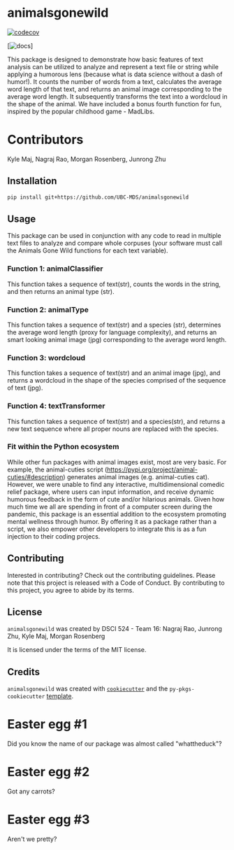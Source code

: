 # animalsgonewild

[![codecov](https://codecov.io/gh/UBC-MDS/animalsgonewild/branch/main/graph/badge.svg?token=tGLNiVr2OZ)](https://codecov.io/gh/UBC-MDS/animalsgonewild)

[![docs](https://animalsgonewild.readthedocs.io/en/latest/?badge=latest#)]

This package is designed to demonstrate how basic features of text analysis can be utilized to analyze and represent a text file or string while applying a humorous lens (because what is data science without a dash of humor!). It counts the number of words from a text, calculates the average word length of that text, and returns an animal image corresponding to the average word length. It subsequently transforms the text into a wordcloud in the shape of the animal. We have included a bonus fourth function for fun, inspired by the popular childhood game - MadLibs.

# Contributors

Kyle Maj, Nagraj Rao, Morgan Rosenberg, Junrong Zhu

## Installation

```bash
pip install git+https://github.com/UBC-MDS/animalsgonewild
```

## Usage

This package can be used in conjunction with any code to read in multiple text files to analyze and compare whole corpuses (your software must call the Animals Gone Wild functions for each text variable).

### Function 1: animalClassifier

This function takes a sequence of text(str), counts the words in the string, and then returns an animal type (str).

### Function 2: animalType

This function takes a sequence of text(str)  and a species (str), determines the average word length (proxy for language complexity), and returns an smart looking animal image (jpg) corresponding to the average word length.

### Function 3: wordcloud

This function takes a sequence of text(str) and an animal image (jpg), and returns a wordcloud in the shape of the species comprised of the sequence of text (jpg).

### Function 4: textTransformer

This function takes a sequence of text(str) and a species(str), and returns a new text sequence where all proper nouns are replaced with the species.

### Fit within the Python ecosystem

While other fun packages with animal images exist, most are very basic. For example, the animal-cuties script (<https://pypi.org/project/animal-cuties/#description>) generates animal images (e.g. animal-cuties cat). However, we were unable to find any interactive, multidimensional comedic relief package, where users can input information, and receive dynamic humorous feedback in the form of cute and/or hilarious animals. Given how much time we all are spending in front of a computer screen during the pandemic, this package is an essential addition to the ecosystem promoting mental wellness through humor. By offering it as a package rather than a script, we also empower other developers to integrate this is as a fun injection to their coding projecs.

## Contributing

Interested in contributing? Check out the contributing guidelines. Please note that this project is released with a Code of Conduct. By contributing to this project, you agree to abide by its terms.

## License

`animalsgonewild` was created by DSCI 524 - Team 16:
Nagraj Rao, Junrong Zhu, Kyle Maj, Morgan Rosenberg

It is licensed under the terms of the MIT license.

## Credits

`animalsgonewild` was created with [`cookiecutter`](https://cookiecutter.readthedocs.io/en/latest/) and the `py-pkgs-cookiecutter` [template](https://github.com/py-pkgs/py-pkgs-cookiecutter).

# Easter egg #1

Did you know the name of our package was almost called "whattheduck"?

# Easter egg #2

Got any carrots?

# Easter egg #3

Aren't we pretty?
